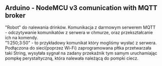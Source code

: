 ## Arduino - NodeMCU v3 comunication with MQTT broker

"Robot" do nalewania drinków. Komunikacja z darmowym serwerem MQTT - odczytywanie komunikatów z serwera w chmurze, oraz przekształcanie ich na komendy.<br>
"1:250;3:50" - to przykładowy komunikat który mogliśmy wysłać z serwera. Podłączona do sieci(poprzez Wi-Fi) zaprogramowana płtka przetwarzała taki String, wysyłała sygnał na zadany przekaźnik tym samym uruchamiając pompkę perystaltyczną, która nalewała należącą do pompki ciecz. 
